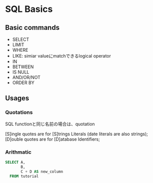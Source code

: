 # SQL Basics

## Basic commands
* SELECT
* LIMIT
* WHERE
* LIKE: simiar valueにmatchできるlogical operator
* IN
* BETWEEN
* IS NULL
* AND/OR/NOT
* ORDER BY

## Usages

### Quotations
SQL functionと同じ名前の場合は、quotation

[S]ingle quotes are for [S]trings Literals (date literals are also strings);
[D]ouble quotes are for [D]atabase Identifiers;

### Arithmatic
```sql
SELECT A,
       B,
       C + D AS new_column
  FROM tutorial
```


